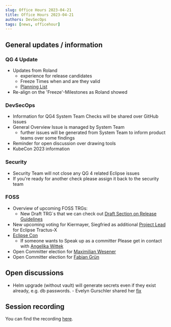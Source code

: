 ```yaml
---
slug: Office Hours 2023-04-21
title: Office Hours 2023-04-21
authors: DevSecOps
tags: [news, officehour]
---
```


## General updates / information

### QG 4 Update

- Updates from Roland
  - experience for release candidates
  - Freeze Times when and are they valid
  - [Planning List](https://bcgcatenax.sharepoint.com/sites/Portfolio/_layouts/15/AccessDenied.aspx?Source=https%3A%2F%2Fbcgcatenax%2Esharepoint%2Ecom%2Fsites%2FPortfolio%2F%5Flayouts%2F15%2Fdoc2%2Easpx%3Fsourcedoc%3D%257B10ADCF66%2D1989%2D4D69%2DBE95%2D3695CF0EB729%257D%26file%3DMaster%5FProject%5FPlan%5FCatena%2DX%2Exlsx%26action%3Ddefault%26mobileredirect%3Dtrue%26cid%3D0ad83f46%2Db0cf%2D45f6%2Daae5%2D4e465870d466&correlation=6643aca0%2D7058%2D6000%2D8a07%2D66576a149cd0)
- Re-align on the 'Freeze'-Milestones as Roland showed

### DevSecOps

- Information for QG4 System Team Checks will be shared over GitHub Issues
- General Overview Issue is managed by System Team
  - further issues will be generated from System Team to inform product teams over some findings
- Reminder for open discussion over drawing tools
- KubeCon 2023 information

### Security

- Security Team will not close any QG 4 related Eclipse issues
- If you're ready for another check please assign it back to the security team

### FOSS

- Overview of upcoming FOSS TRGs:
  - New Draft TRG´s that we can check out [Draft Section on Release Guidelines](https://eclipse-tractusx.github.io/docs/release/trg-0/)
- New upcoming voting for Kiermayer, Siegfried as additional [Project Lead](https://projects.eclipse.org/projects/automotive.tractusx/who) for Eclipse Tractus-X
- [Eclipse Con](https://www.eclipsecon.org/2023)
  - If someone wants to Speak up as a committer Please get in contact with [Angelika Wittek](https://projects.eclipse.org/user/3956)
- Open Committer election for [Maximilian Wesener](https://projects.eclipse.org/projects/automotive.tractusx/elections/election-maximilian-wesener-committer-eclipse-tractus-x%E2%84%A2)
- Open Committer election for [Fabian Grün](https://projects.eclipse.org/projects/automotive.tractusx/elections/election-fabian-gr%C3%BCn-committer-eclipse-tractus-x%E2%84%A2)

## Open discussions

- Helm upgrade (without vault) will generate secrets even if they exist already, e.g. db passwords. - Evelyn Gurschler shared her [fix](https://github.com/catenax-ng/tx-portal-cd/blob/release-candidate/charts/portal/templates/secret-backend-postgres-init.yaml)

## Session recording

You can find the recording [here](https://bcgcatenax-my.sharepoint.com/:v:/g/personal/anna_coronas_catena-x_net/ETj4_uB5m9VKvcIkwM61A6IBb0rpe6aUyy4Qdeeu1wknuw).
